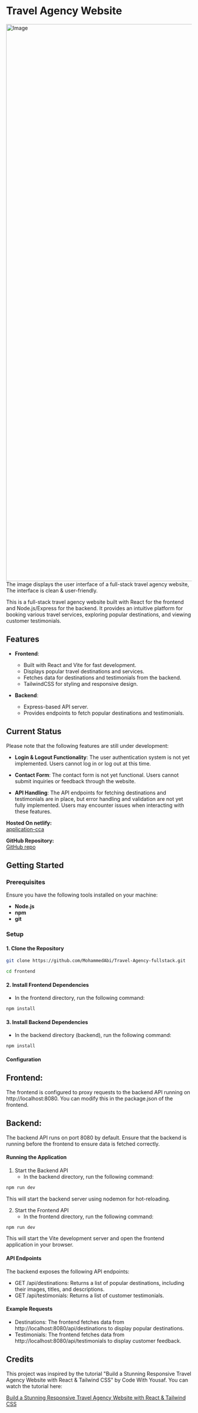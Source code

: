 # Travel Agency Website


<img width="1510" alt="Image" src="https://github.com/user-attachments/assets/a7296883-90ab-4792-aaec-f95ce054c925" />
The image displays the user interface of a full-stack travel agency website, The interface is clean & user-friendly.


This is a full-stack travel agency website built with React for the frontend and Node.js/Express for the backend. It provides an intuitive platform for booking various travel services, exploring popular destinations, and viewing customer testimonials.

## Features

- **Frontend**:

  - Built with React and Vite for fast development.
  - Displays popular travel destinations and services.
  - Fetches data for destinations and testimonials from the backend.
  - TailwindCSS for styling and responsive design.

- **Backend**:
  - Express-based API server.
  - Provides endpoints to fetch popular destinations and testimonials.

## Current Status

Please note that the following features are still under development:

- **Login & Logout Functionality**: The user authentication system is not yet implemented. Users cannot log in or log out at this time.

- **Contact Form**: The contact form is not yet functional. Users cannot submit inquiries or feedback through the website.

- **API Handling**: The API endpoints for fetching destinations and testimonials are in place, but error handling and validation are not yet fully implemented. Users may encounter issues when interacting with these features.


**Hosted On netlify:**  
[application-cca](https://currency-converter-application-cca.netlify.app/)

**GitHub Repository:**  
[GitHub repo](https://github.com/MohammedAbi/Travel-Agency-full-stack)


## Getting Started

### Prerequisites

Ensure you have the following tools installed on your machine:

- **Node.js**
- **npm**
- **git**

### Setup

#### 1. Clone the Repository

```bash
git clone https://github.com/MohammedAbi/Travel-Agency-fullstack.git

cd frontend
```

#### 2. Install Frontend Dependencies

- In the frontend directory, run the following command:

```bash
npm install
```

#### 3. Install Backend Dependencies

- In the backend directory (backend), run the following command:

```bash
npm install
```

#### Configuration

## Frontend:

The frontend is configured to proxy requests to the backend API running on http://localhost:8080. You can modify this in the package.json of the frontend.

## Backend:

The backend API runs on port 8080 by default. Ensure that the backend is running before the frontend to ensure data is fetched correctly.

#### Running the Application

1. Start the Backend API
   - In the backend directory, run the following command:

```bash
npm run dev
```

This will start the backend server using nodemon for hot-reloading.

2. Start the Frontend API
   - In the frontend directory, run the following command:

```bash
npm run dev
```

This will start the Vite development server and open the frontend application in your browser.

#### API Endpoints

The backend exposes the following API endpoints:

- GET /api/destinations: Returns a list of popular destinations, including their images, titles, and descriptions.
- GET /api/testimonials: Returns a list of customer testimonials.

#### Example Requests

- Destinations: The frontend fetches data from http://localhost:8080/api/destinations to display popular destinations.
- Testimonials: The frontend fetches data from http://localhost:8080/api/testimonials to display customer feedback.

## Credits

This project was inspired by the tutorial "Build a Stunning Responsive Travel Agency Website with React & Tailwind CSS" by Code With Yousaf. You can watch the tutorial here:

[Build a Stunning Responsive Travel Agency Website with React & Tailwind CSS](https://www.youtube.com/watch?v=NZ2EvBRb99o)
